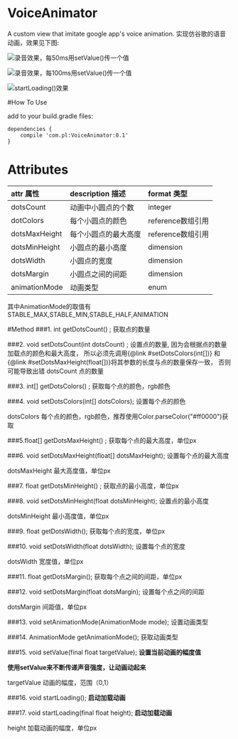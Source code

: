 # VoiceAnimator

A custom view that imitate google app's voice animation.
实现仿谷歌的语音动画，效果见下图:


![录音效果，每50ms用setValue()传一个值](https://raw.githubusercontent.com/l465659833/VoiceAnimation/master/art/setValue_50.gif)

![录音效果，每100ms用setValue()传一个值](https://raw.githubusercontent.com/l465659833/VoiceAnimation/master/art/setValue_100.gif)

![startLoading()效果](https://raw.githubusercontent.com/l465659833/VoiceAnimation/master/art/startLoading.gif)

#How To Use

add to your build.gradle files:

```
dependencies {
    compile 'com.pl:VoiceAnimator:0.1'
}
```



# Attributes


| attr 属性          | description 描述 | format 类型 |
|:---				 |:---|:---|
| dotsCount  	     | 动画中小圆点的个数 |integer|
| dotColors  	     | 每个小圆点的颜色 |reference数组引用|
| dotsMaxHeight	 	 | 每个小圆点的最大高度 |reference数组引用|
| dotsMinHeight 			 | 小圆点的最小高度 |dimension|
| dotsWidth 	 | 小圆点的宽度 |dimension|
| dotsMargin 	 | 小圆点之间的间距 |dimension|
| animationMode | 动画类型 |enum|

其中AnimationMode的取值有STABLE_MAX,STABLE_MIN,STABLE_HALF,ANIMATION

#Method
###1.  int getDotsCount() ;
获取点的数量


###2. void setDotsCount(int dotsCount) ;
设置点的数量,
  因为会根据点的数量加载点的颜色和最大高度，
  所以必须先调用{@link #setDotsColors(int[])}
  和{@link #setDotsMaxHeight(float[])}将其参数的长度与点的数量保存一致，
  否则可能导致出错
 dotsCount 点的数量
 

  
 
###3. int[] getDotsColors() ;
获取每个点的颜色，rgb颜色

  
   
 
###4. void setDotsColors(int[] dotsColors);
设置每个点的颜色  

dotsColors 每个点的颜色，rgb颜色，推荐使用Color.parseColor("#ff0000")获取

 
###5.float[] getDotsMaxHeight() ;
  获取每个点的最大高度，单位px




 
###6. void setDotsMaxHeight(float[] dotsMaxHeight);
  设置每个点的最大高度  
  
  dotsMaxHeight 最大高度值，单位px

  
  
 
###7. float getDotsMinHeight() ;
获取点的最小高度，单位px


 
###8. void setDotsMinHeight(float dotsMinHeight);
  设置点的最小高度  
  
   dotsMinHeight 最小高度值，单位px


 
###9. float getDotsWidth();
  获取每个点的宽度，单位px



 
###10. void setDotsWidth(float dotsWidth);
  设置每个点的宽度  
  
   dotsWidth 宽度值，单位px


 
###11. float getDotsMargin();
  获取每个点之间的间距，单位px


 
###12. void setDotsMargin(float dotsMargin);
  设置每个点之间的间距  
  
   dotsMargin 间距值，单位px


 
###13. void setAnimationMode(AnimationMode mode);
  设置动画类型

  
 
###14. AnimationMode getAnimationMode();
获取动画类型



 
###15. void setValue(final float targetValue);
  **设置当前动画的幅度值**  
  
  **使用setValue来不断传递声音强度，让动画动起来**  
  
   targetValue 动画的幅度，范围（0,1）

 
###16. void startLoading();
  **启动加载动画**


 
###17. void startLoading(final float height); 
 **启动加载动画**  
 
   height 加载动画的幅度，单位px

